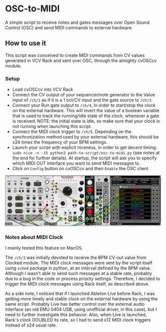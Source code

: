 # OSC-to-MIDI
A simple script to receive notes and gates messages over Open Sound Control (OSC) and send MIDI commands to external hardware.

## How to use it
This script was conceived to create MIDI commands from CV values generated in VCV Rack and sent over OSC, through the almighty cvOSCcv module. 

### Setup
- Load cvOSCcv into VCV Rack
- Connect the CV output of your sequencer/note generator to the Value input of `/ch/1` as if it is a 1 oct/CV input and the gate source to `/ch/2`.
- Connect your Run gate output to `/ch/4`, in order to start/stop the clock on the external hardware. This will invert the value of a boolean variable that is used to track the running/idle state of the clock, whenever a gate is received. NOTE: the initial state is idle, so make sure that your clock is not running when launching this script.
- Connect the MIDI clock trigger to `/ch/5`. Depending on the synchronization method used by your external hardware, this should be x24 times the frequency of your BPM settings. 
- Launch your script with explicit niceness, in order to get decent timing: 
`sudo nice -n -15 python3 path-to-script/osc-to-midi.py` (see notes at the end for further details).
At startup, the script will ask you to specify which MIDI OUT interface you want to send MIDI messages to.
- Click on `Config` button on cvOSCcv and then `Enable` the OSC client

![Setup Example](example.png)

### Notes about MIDI Clock
I mainly tested this feature on MacOS.

The `/ch/3` was initially devoted to receive the BPM CV-out value from Clocked module. The MIDI clock messages were sent by the script itself using `sched` package in python, at an interval defined by the BPM value. Although I wasn't able to send such messages at a stable rate, probably due to a bug in the code or process priority settings. Therefore, I decided to trigger the MIDI clock messages using Rack itself, as described above. 

As a side note, I noticed that if I launched Ableton Live before Rack, I was getting more timely and stable clock on the external hardware by using the same script. Probably Live has better control over the external audio interface (an old EMU 0404 USB, using unofficial driver, in this case), but I need to further investigate this behavior. Also, when Live is launched, Rack's clock DOUBLED its rate, so I had to send x12 MIDI clock triggers instead of x24 usual rate.

